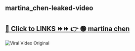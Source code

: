 
 ## martina_chen-leaked-video 

# <h2><a href="https://clipsfans.com/martina_chen&ref=git">🔗 Click to LINKS ⏩⏩ 👉 🟢 martina chen </a></h2>

<a href="https://clipsfans.com/martina_chen&ref=git" rel="nofollow" data-target="animated-image.originalLink"><img src="https://i.ibb.co.com/xMMVF88/686577567.gif" alt="Viral Video Original" style="max-width: 100%; display: inline-block;" data-target="animated-image.originalImage"></a>
